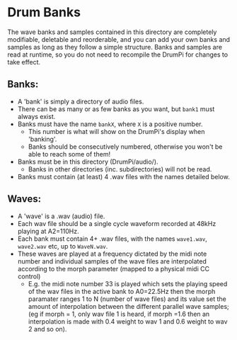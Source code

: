 # Drum Banks

The wave banks and samples contained in this directory are completely 
modifiable, deletable and reorderable, and you can add your own banks and 
samples as long as they follow a simple structure.
Banks and samples are read at runtime, so you do not need to recompile the
DrumPi for changes to take effect.

## Banks:
- A 'bank' is simply a directory of audio files.
- There can be as many or as few banks as you want, but `bank1` must
  always exist.
- Banks must have the name `bankX`, where `X` is a positive number.
    - This number is what will show on the DrumPi's display when 'banking'.
    - Banks should be consecutively numbered, otherwise you won't be able to
      reach some of them!
- Banks must be in this directory (DrumPi/audio/).
    - Banks in other directories (inc. subdirectories) will not be read.
- Banks must contain (at least) 4 .wav files with the names detailed below.

## Waves:
- A 'wave' is a .wav (audio) file.
- Each wav file should be a single cycle waveform recorded at 48kHz playing at A2=110Hz.
- Each bank must contain 4+ .wav files, with the names `wave1.wav`, `wave2.wav`
  etc, up to `WaveN.wav`.
- These waves are played at a frequency dictated by the midi note number and individual samples of the wave files are interpolated according to the morph parameter (mapped to a physical midi CC control)
    - E.g. the midi note number 33 is played which sets the playing speed of the wav files in the active bank to A0=22.5Hz
      then the morph paramater ranges 1 to N (number of wave files)  and its value set the amount of interpolation between the different parallel wave samples; (eg if morph = 1, only wav file 1 is heard, if morph =1.6 then an interpolation is made with 0.4 weight to wav 1 and 0.6 weight to wav 2 and so on).
